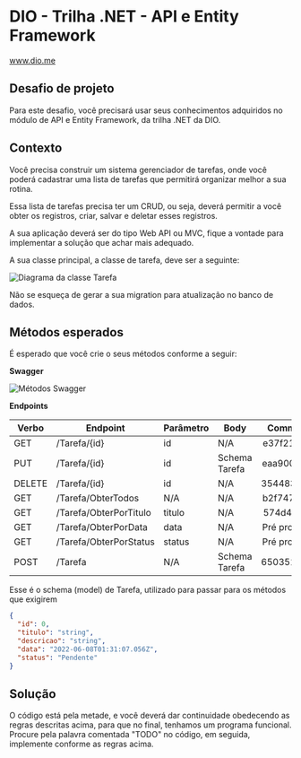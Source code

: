 # DIO - Trilha .NET - API e Entity Framework
www.dio.me

## Desafio de projeto
Para este desafio, você precisará usar seus conhecimentos adquiridos no módulo de API e Entity Framework, da trilha .NET da DIO.

## Contexto
Você precisa construir um sistema gerenciador de tarefas, onde você poderá cadastrar uma lista de tarefas que permitirá organizar melhor a sua rotina.

Essa lista de tarefas precisa ter um CRUD, ou seja, deverá permitir a você obter os registros, criar, salvar e deletar esses registros.

A sua aplicação deverá ser do tipo Web API ou MVC, fique a vontade para implementar a solução que achar mais adequado.

A sua classe principal, a classe de tarefa, deve ser a seguinte:

![Diagrama da classe Tarefa](diagrama.png)

Não se esqueça de gerar a sua migration para atualização no banco de dados.

## Métodos esperados
É esperado que você crie o seus métodos conforme a seguir:


**Swagger**


![Métodos Swagger](swagger.png)


**Endpoints**


| Verbo  | Endpoint               | Parâmetro | Body          |   Commit   |
|--------|------------------------|-----------|---------------|:----------:|
| GET    | /Tarefa/{id}           | id        | N/A           |  e37f215b  |
| PUT    | /Tarefa/{id}           | id        | Schema Tarefa |  eaa90045  |
| DELETE | /Tarefa/{id}           | id        | N/A           |  35448373  |
| GET    | /Tarefa/ObterTodos     | N/A       | N/A           |  b2f74770  |
| GET    | /Tarefa/ObterPorTitulo | titulo    | N/A           |  574d4fad  |
| GET    | /Tarefa/ObterPorData   | data      | N/A           | Pré pronto |
| GET    | /Tarefa/ObterPorStatus | status    | N/A           | Pré pronto |
| POST   | /Tarefa                | N/A       | Schema Tarefa |  65035185  |

Esse é o schema (model) de Tarefa, utilizado para passar para os métodos que exigirem

```json
{
  "id": 0,
  "titulo": "string",
  "descricao": "string",
  "data": "2022-06-08T01:31:07.056Z",
  "status": "Pendente"
}
```


## Solução
O código está pela metade, e você deverá dar continuidade obedecendo as regras descritas acima, para que no final, tenhamos um programa funcional. Procure pela palavra comentada "TODO" no código, em seguida, implemente conforme as regras acima.